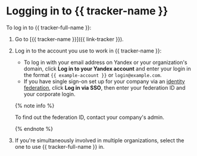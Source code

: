 # Logging in to {{ tracker-name }}

To log in to {{ tracker-full-name }}:

1. Go to [{{ tracker-name }}]({{ link-tracker }}).

1. Log in to the account you use to work in {{ tracker-name }}:

   - To log in with your email address on Yandex or your organization's domain, click **Log in to your Yandex account** and enter your login in the format `{{ example-account }}` or `login@example.com`.
   - If you have single sign-on set up for your company via an [identity federation](../enable-tracker.md#federation), click **Log in via SSO**, then enter your federation ID and your corporate login.
   
   {% note info %}

   To find out the federation ID, contact your company's admin.

   {% endnote %}

1. If you're simultaneously involved in multiple organizations, select the one to use {{ tracker-full-name }} in.

